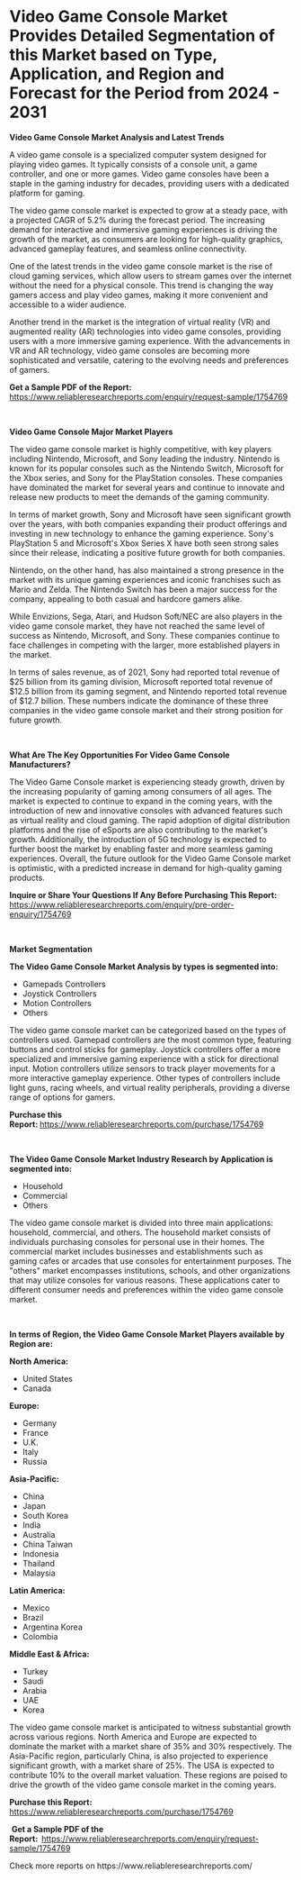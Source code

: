 <p><h1>Video Game Console Market Provides Detailed Segmentation of this Market based on Type, Application, and Region and Forecast for the Period from 2024 - 2031</h1></p><p><strong>Video Game Console Market Analysis and Latest Trends</strong></p>
<p><p>A video game console is a specialized computer system designed for playing video games. It typically consists of a console unit, a game controller, and one or more games. Video game consoles have been a staple in the gaming industry for decades, providing users with a dedicated platform for gaming.</p><p>The video game console market is expected to grow at a steady pace, with a projected CAGR of 5.2% during the forecast period. The increasing demand for interactive and immersive gaming experiences is driving the growth of the market, as consumers are looking for high-quality graphics, advanced gameplay features, and seamless online connectivity.</p><p>One of the latest trends in the video game console market is the rise of cloud gaming services, which allow users to stream games over the internet without the need for a physical console. This trend is changing the way gamers access and play video games, making it more convenient and accessible to a wider audience.</p><p>Another trend in the market is the integration of virtual reality (VR) and augmented reality (AR) technologies into video game consoles, providing users with a more immersive gaming experience. With the advancements in VR and AR technology, video game consoles are becoming more sophisticated and versatile, catering to the evolving needs and preferences of gamers.</p></p>
<p><strong>Get a Sample PDF of the Report:&nbsp;</strong> <a href="https://www.reliableresearchreports.com/enquiry/request-sample/1754769">https://www.reliableresearchreports.com/enquiry/request-sample/1754769</a></p>
<p>&nbsp;</p>
<p><strong>Video Game Console Major Market Players</strong></p>
<p><p>The video game console market is highly competitive, with key players including Nintendo, Microsoft, and Sony leading the industry. Nintendo is known for its popular consoles such as the Nintendo Switch, Microsoft for the Xbox series, and Sony for the PlayStation consoles. These companies have dominated the market for several years and continue to innovate and release new products to meet the demands of the gaming community.</p><p>In terms of market growth, Sony and Microsoft have seen significant growth over the years, with both companies expanding their product offerings and investing in new technology to enhance the gaming experience. Sony's PlayStation 5 and Microsoft's Xbox Series X have both seen strong sales since their release, indicating a positive future growth for both companies.</p><p>Nintendo, on the other hand, has also maintained a strong presence in the market with its unique gaming experiences and iconic franchises such as Mario and Zelda. The Nintendo Switch has been a major success for the company, appealing to both casual and hardcore gamers alike.</p><p>While Envizions, Sega, Atari, and Hudson Soft/NEC are also players in the video game console market, they have not reached the same level of success as Nintendo, Microsoft, and Sony. These companies continue to face challenges in competing with the larger, more established players in the market.</p><p>In terms of sales revenue, as of 2021, Sony had reported total revenue of $25 billion from its gaming division, Microsoft reported total revenue of $12.5 billion from its gaming segment, and Nintendo reported total revenue of $12.7 billion. These numbers indicate the dominance of these three companies in the video game console market and their strong position for future growth.</p></p>
<p>&nbsp;</p>
<p><strong>What Are The Key Opportunities For Video Game Console Manufacturers?</strong></p>
<p><p>The Video Game Console market is experiencing steady growth, driven by the increasing popularity of gaming among consumers of all ages. The market is expected to continue to expand in the coming years, with the introduction of new and innovative consoles with advanced features such as virtual reality and cloud gaming. The rapid adoption of digital distribution platforms and the rise of eSports are also contributing to the market's growth. Additionally, the introduction of 5G technology is expected to further boost the market by enabling faster and more seamless gaming experiences. Overall, the future outlook for the Video Game Console market is optimistic, with a predicted increase in demand for high-quality gaming products.</p></p>
<p><strong>Inquire or Share Your Questions If Any Before Purchasing This Report:</strong> <a href="https://www.reliableresearchreports.com/enquiry/pre-order-enquiry/1754769">https://www.reliableresearchreports.com/enquiry/pre-order-enquiry/1754769</a></p>
<p>&nbsp;</p>
<p><strong>Market Segmentation</strong></p>
<p><strong>The Video Game Console Market Analysis by types is segmented into:</strong></p>
<p><ul><li>Gamepads Controllers</li><li>Joystick Controllers</li><li>Motion Controllers</li><li>Others</li></ul></p>
<p><p>The video game console market can be categorized based on the types of controllers used. Gamepad controllers are the most common type, featuring buttons and control sticks for gameplay. Joystick controllers offer a more specialized and immersive gaming experience with a stick for directional input. Motion controllers utilize sensors to track player movements for a more interactive gameplay experience. Other types of controllers include light guns, racing wheels, and virtual reality peripherals, providing a diverse range of options for gamers.</p></p>
<p><strong>Purchase this Report:&nbsp;</strong><a href="https://www.reliableresearchreports.com/purchase/1754769">https://www.reliableresearchreports.com/purchase/1754769</a></p>
<p>&nbsp;</p>
<p><strong>The Video Game Console Market Industry Research by Application is segmented into:</strong></p>
<p><ul><li>Household</li><li>Commercial</li><li>Others</li></ul></p>
<p><p>The video game console market is divided into three main applications: household, commercial, and others. The household market consists of individuals purchasing consoles for personal use in their homes. The commercial market includes businesses and establishments such as gaming cafes or arcades that use consoles for entertainment purposes. The "others" market encompasses institutions, schools, and other organizations that may utilize consoles for various reasons. These applications cater to different consumer needs and preferences within the video game console market.</p></p>
<p>&nbsp;</p>
<p><strong>In terms of Region, the Video Game Console Market Players available by Region are:</strong></p>
<p>
    <p> <strong> North America: </strong>
        <ul>
            <li>United States</li>
            <li>Canada</li>
        </ul>
        </p> 
    <p> <strong> Europe: </strong>
        <ul>
            <li>Germany</li>
            <li>France</li>
            <li>U.K.</li>
            <li>Italy</li>
            <li>Russia</li>
        </ul>
        </p> 
    <p> <strong> Asia-Pacific: </strong>
        <ul>
            <li>China</li>
            <li>Japan</li>
            <li>South Korea</li>
            <li>India</li>
            <li>Australia</li>
            <li>China Taiwan</li>
            <li>Indonesia</li>
            <li>Thailand</li>
            <li>Malaysia</li>
        </ul>
        </p> 
    <p> <strong> Latin America: </strong>
        <ul>
            <li>Mexico</li>
            <li>Brazil</li>
            <li>Argentina Korea</li>
            <li>Colombia</li>
        </ul>
        </p> 
    <p> <strong> Middle East & Africa: </strong>
        <ul>
            <li>Turkey</li>
            <li>Saudi</li>
            <li>Arabia</li>
            <li>UAE</li>
            <li>Korea</li>
        </ul>
    </p>
    </p>
<p><p>The video game console market is anticipated to witness substantial growth across various regions. North America and Europe are expected to dominate the market with a market share of 35% and 30% respectively. The Asia-Pacific region, particularly China, is also projected to experience significant growth, with a market share of 25%. The USA is expected to contribute 10% to the overall market valuation. These regions are poised to drive the growth of the video game console market in the coming years.</p></p>
<p><strong>Purchase this Report: </strong><a href="https://www.reliableresearchreports.com/purchase/1754769">https://www.reliableresearchreports.com/purchase/1754769</a></p>
<p>&nbsp;<strong>Get a Sample PDF of the Report:&nbsp;&nbsp;</strong><a href="https://www.reliableresearchreports.com/enquiry/request-sample/1754769">https://www.reliableresearchreports.com/enquiry/request-sample/1754769</a></p>
<p><strong></strong></p>
<p>Check more reports on https://www.reliableresearchreports.com/</p>